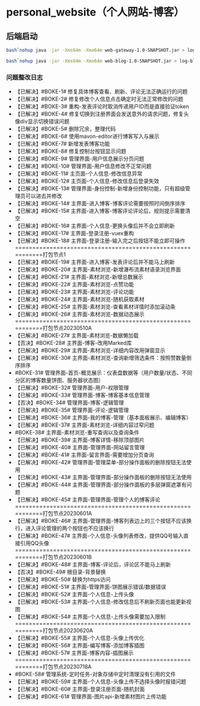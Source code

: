 <!--
 * @Author: 七画一只妖 1157529280@qq.com
 * @Date: 2022-03-07 22:38:49
 * @LastEditors: 七画一只妖 1157529280@qq.com
 * @LastEditTime: 2024-01-19 16:44:47
 * @FilePath: \personal_website\README.md
 * @Description: 这是默认设置,请设置`customMade`, 打开koroFileHeader查看配置 进行设置: https://github.com/OBKoro1/koro1FileHeader/wiki/%E9%85%8D%E7%BD%AE
-->
# personal_website（个人网站-博客）

## 后端启动
~~~sh
bash`nohup java -jar -Xms64m -Xmx64m web-gateway-1.0-SNAPSHOT.jar > log-gateway.log 2>&1 &` 

bash`nohup java -jar -Xms64m -Xmx64m web-blog-1.0-SNAPSHOT.jar > log-blog.log 2>&1 &` 
~~~

### 问题整改日志

- 【已解决】#BOKE-1# 修复具体博客查看、刷新、评论无法正确运行的问题
- 【已解决】#BOKE-2# 修复修改个人信息点击确定时无法正常修改的问题
- 【已解决】#BOKE-3# 重构-发表评论时取消传递用户ID而是直接验证token
- 【已解决】#BOKE-4# 修复切换到注册界面会发送意外的请求问题，修复头像div显示切换错误问题
- 【已解决】#BOKE-5# 删除冗余，整理代码
- 【已解决】#BOKE-6# 使用mavon-editor进行博客写入与展示
- 【已解决】#BOKE-7# 新增发表博客功能
- 【已解决】#BOKE-8# 修复控制台按钮显示问题
- 【已解决】#BOKE-9# 管理界面-用户信息展示分页问题
- 【已解决】#BOKE-10# 管理界面-用户信息修改不正常问题
- 【已解决】#BOKE-11# 主页面-个人信息-修改信息异常
- 【已解决】#BOKE-12# 主页面-个人信息-修改信息后登录失效
- 【已解决】#BOKE-13# 管理界面-身份控制-新增身份控制功能，只有超级管理员可以进去并修改
- 【已解决】#BOKE-14# 主界面-进入博客-博客评论需要按照时间倒序排序
- 【已解决】#BOKE-15# 主界面-进入博客-博客评论评论后，规则提示需要清空
- 【已解决】#BOKE-16# 主界面-个人信息-更换头像后并不会立即刷新
- 【已解决】#BOKE-17# 主界面-登录注册-vuex重构
- 【已解决】#BOKE-18# 主界面-登录注册-输入完之后按钮不能立即可操作
===========================================================打包节点1
- 【已解决】#BOKE-19# 主界面-进入博客-发表评论后并不能马上刷新
- 【已解决】#BOKE-20# 主界面-素材浏览-新增瀑布流素材语录浏览界面
- 【已解决】#BOKE-21# 主界面-素材浏览-新增总数展示
- 【已解决】#BOKE-22# 主界面-素材浏览-点赞功能
- 【已解决】#BOKE-23# 主界面-素材浏览-评论功能
- 【已解决】#BOKE-24# 主界面-素材浏览-随机获取素材
- 【已解决】#BOKE-25# 主界面-素材浏览-查看素材详情时添加滚动条
- 【已解决】#BOKE-26# 主界面-素材浏览-数据动态展示
===========================================================打包节点20230510A
- 【已解决】#BOKE-27# 主界面-素材浏览-数据懒加载
- 【否决】#BOKE-28# 主界面-博客-改用Marked库
- 【已解决】#BOKE-29# 主界面-素材浏览-详细内容改用弹窗显示
- 【已解决】#BOKE-30# 主界面-素材浏览-查询新增筛选条件：按照赞数量倒序排序
- #BOKE-31# 管理界面-首页-概览展示：仪表盘数据等（用户数量/状态、不同分区的博客数量饼图、服务器状态图）
- 【已解决】#BOKE-32# 管理界面-用户-权限管理
- 【已解决】#BOKE-33# 管理界面-博客-博客基本信息管理
- 【否决】#BOKE-34# 管理界面-博客-逻辑管理
- 【已解决】#BOKE-35# 管理界面-评论-逻辑管理
- 【已解决】#BOKE-36# 主界面-我的博客-管理（基本面板展示、编辑博客）
- 【已解决】#BOKE-37# 主界面-素材浏览-详细内容过窄问题
- #BOKE-38# 主界面-素材浏览-重写查询以及查询条件
- 【已解决】#BOKE-39# 主界面-博客详情-移除顶部图片
- 【已解决】#BOKE-40# 主界面-管理界面-网站留言管理
- 【已解决】#BOKE-41# 主界面-留言界面-需要增加分页查询
- 【已解决】#BOKE-42# 管理界面-管理菜单-部分操作面板的删除按钮无法使用
- 【已解决】#BOKE-43# 主界面-管理界面-部分操作面板的删除按钮无法使用
- 【已解决】#BOKE-44# 主界面-管理界面-部分操作面板的多层弹窗遮罩有问题
- 【已解决】#BOKE-45# 主界面-管理界面-管理个人的博客评论
===========================================================打包节点20230601A
- 【已解决】#BOKE-46# 主界面-管理界面-博客列表边上的三个按钮不应该换行，进入评论管理的两个按钮也不应该换行
- 【已解决】#BOKE-47# 主界面-个人信息-头像列表修改，提供QQ号输入直接引用QQ头像
===========================================================打包节点20230601B
- 【已解决】#BOKE-48# 主界面-博客-评论后，评论区不能马上刷新
- 【否决】#BOKE-49# 根目录-背景替换
- 【已解决】#BOKE-50# 替换为https访问
- 【已解决】#BOKE-51# 主界面-管理界面-饼图展示错误/数据错误
- 【已解决】#BOKE-52# 主界面-个人信息-上传头像
- 【已解决】#BOKE-53# 主界面-个人信息-修改信息后不刷新页面也能更新视图
- 【已解决】#BOKE-54# 主界面-个人信息-上传头像需要加入限制
===========================================================打包节点20230620A
- 【已解决】#BOKE-55# 主界面-个人信息-头像上传优化
- 【已解决】#BOKE-56# 主界面-编写博客-添加博客插图
- 【已解决】#BOKE-57# 主界面-博客内容-插图展示
===========================================================打包节点20230718A
- #BOKE-58# 管理系统-定时任务-对象存储中定时清理没有引用的文件
- 【已解决】#BOKE-59# 主界面-个人信息-头像上传不选择头像时报错问题
- 【已解决】#BOKE-60# 主界面-登录注册页面-随机封面
- 【已解决】#BOKE-61# 管理界面-图片api-新增素材图片上传功能
